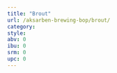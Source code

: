 ```yaml
---
title: "Brout"
url: /aksarben-brewing-bop/brout/
category: 
style: 
abv: 0
ibu: 0
srm: 0
upc: 0
---
```


